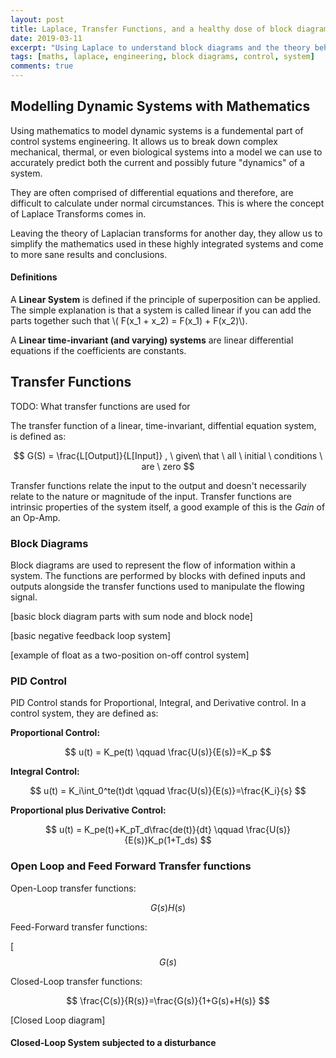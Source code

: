 ```yaml
---
layout: post
title: Laplace, Transfer Functions, and a healthy dose of block diagrams.
date: 2019-03-11
excerpt: "Using Laplace to understand block diagrams and the theory behind basic control systems"
tags: [maths, laplace, engineering, block diagrams, control, system]
comments: true
---
```


## Modelling Dynamic Systems with Mathematics

Using mathematics to model dynamic systems is a fundemental part of control systems engineering. It allows us to break down complex mechanical, thermal, or even biological systems into a model we can use to accurately predict both the current and possibly future "dynamics" of a system. 

They are often comprised of differential equations and therefore, are difficult to calculate under normal circumstances. This is where the concept of Laplace Transforms comes in.

Leaving the theory of Laplacian transforms for another day, they allow us to simplify the mathematics used in these highly integrated systems and come to more sane results and conclusions.

#### Definitions

A **Linear System** is defined if the principle of superposition can be applied. The simple explanation is that a system is called linear if you can add the parts together such that \\(  F(x_1 + x_2) = F(x_1) + F(x_2)\\).

A **Linear time-invariant (and varying) systems** are linear differential equations if the coefficients are constants. 

## Transfer Functions

TODO:  What transfer functions are used for

The transfer function of a linear, time-invariant, diffential equation system, is defined as:

$$
G(S) = \frac{L[Output]}{L[Input]} , \ given\ that \ all \ initial \ conditions \ are \ zero
$$

Transfer functions relate the input to the output and doesn't necessarily relate to the nature or magnitude of the input. Transfer functions are intrinsic properties of the system itself, a good example of this is the *Gain* of an Op-Amp.

### Block Diagrams

Block diagrams are used to represent the flow of information within a system. The functions are performed by blocks with defined inputs and outputs alongside the transfer functions used to manipulate the flowing signal.

[basic block diagram parts with sum node and block node]

[basic negative feedback loop system]

[example of float as a two-position on-off control system]

### PID Control

PID Control stands for Proportional, Integral, and Derivative control. In a control system, they are defined as:

**Proportional Control:**


$$
u(t) = K_pe(t) \qquad \frac{U(s)}{E(s)}=K_p
$$


**Integral Control:**

$$
u(t) = K_i\int_0^te(t)dt \qquad \frac{U(s)}{E(s)}=\frac{K_i}{s}
$$


**Proportional plus Derivative Control:**

$$
u(t) = K_pe(t)+K_pT_d\frac{de(t)}{dt} \qquad \frac{U(s)}{E(s)}K_p(1+T_ds)
$$


### Open Loop and Feed Forward Transfer functions

Open-Loop transfer functions:

$$
G(s)H(s)
$$

Feed-Forward transfer functions:

[ $$
G(s)
$$

Closed-Loop transfer functions:

$$
\frac{C(s)}{R(s)}=\frac{G(s)}{1+G(s)+H(s)}
$$

[Closed Loop diagram]

#### Closed-Loop System subjected to a disturbance

